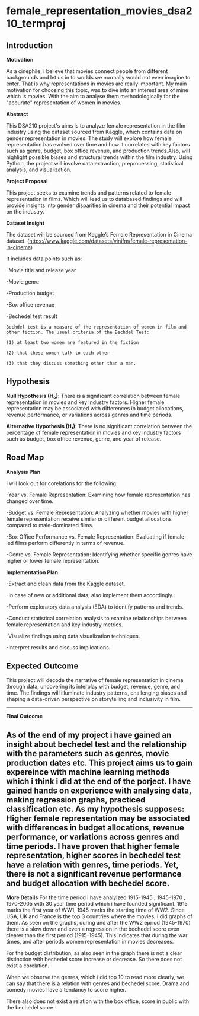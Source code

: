 # female_representation_movies_dsa210_termproj
**Introduction**
------------------------------------------------------------------------------------------------------------------------------------------------------------------------------
**Motivation**

As a cinephile, i believe that movies connect people from different backgrounds and let us in to worlds we normally would not even imagine to enter. That is why representations in movies are really important. My main motivation for choosing this topic, was to dive into an interest area of mine which is movies. With the aim to analyse them methodologically for the "accurate" representation of women in movies. 


**Abstract**

This DSA210 project's aims is to analyze female representation in the film industry using the dataset sourced from Kaggle, which contains data on gender representation in movies. The study will explore how female representation has evolved over time and how it correlates with key factors such as genre, budget, box office revenue, and production trends.Also, will highlight possible biases and structural trends within the film industry. Using Python, the project will involve data extraction, preprocessing, statistical analysis, and visualization.

**Project Proposal**

This project seeks to examine trends and patterns related to female representation in films. Which will lead us to databased findings and will provide insights into gender disparities in cinema and their potential impact on the industry. 


**Dataset Insight**

The dataset will be sourced from Kaggle’s Female Representation in Cinema dataset. (https://www.kaggle.com/datasets/vinifm/female-representation-in-cinema)

It includes data points such as:

-Movie title and release year

-Movie genre

-Production budget

-Box office revenue

-Bechedel test result

    Bechdel test is a measure of the representation of women in film and other fiction. The usual criteria of the Bechdel Test:

    (1) at least two women are featured in the fiction
 
    (2) that these women talk to each other

    (3) that they discuss something other than a man.


**Hypothesis**
------------------------------------------------------------------------------------------------------------------------------------------------------------------------
**Null Hypothesis (H₀)**: There is a significant correlation between female representation in movies and key industry factors. Higher female representation may be associated with differences in budget allocations, revenue performance, or variations across genres and time periods.



**Alternative Hypothesis (H₁)**: There is no significant correlation between the percentage of female representation in movies and key industry factors such as budget, box office revenue, genre, and year of release. 



**Road Map**
---------------------------------------------------
**Analysis Plan**

I will look out for corelations for the following:

-Year vs. Female Representation: Examining how female representation has changed over time.

-Budget vs. Female Representation: Analyzing whether movies with higher female representation receive similar or different budget allocations compared to male-dominated films.

-Box Office Performance vs. Female Representation: Evaluating if female-led films perform differently in terms of revenue.

-Genre vs. Female Representation: Identifying whether specific genres have higher or lower female representation.


**Implementation Plan**

-Extract and clean data from the Kaggle dataset.

-In case of new or additional data, also implement them accordingly.

-Perform exploratory data analysis (EDA) to identify patterns and trends.

-Conduct statistical correlation analysis to examine relationships between female representation and key industry metrics.

-Visualize findings using data visualization techniques.

-Interpret results and discuss implications.

**Expected Outcome**
----------------------------------------------------------------------------------------------------------

This project will decode the narrative of female representation in cinema through data, uncovering its interplay with budget, revenue, genre, and time. The findings will illuminate industry patterns, challenging biases and shaping a data-driven perspective on storytelling and inclusivity in film.

--------------------------------------------------------------------------------------------------------------
**Final Outcome**

As of the end of my project i have gained an insight about bechedel test and the relationship with the parameters such as genres, movie production dates etc.
This project aims us to gain expereince with machine learning methods which i think i did at the end of the porject. I have gained hands on experience with analysing data, making regression graphs, practiced classification etc. As my hypothesis supposes: Higher female representation may be associated with differences in budget allocations, revenue performance, or variations across genres and time periods. I have proven that higher female representation, higher scores in bechedel test have a relation with genres, time periods. Yet, there is not a significant revenue performance and budget allocation with bechedel score.
----------------------------------------------------------------------------------------------------------------
**More Details**
For the time period i have analyized 1915-1945 , 1945-1970 , 1970-2005 with 30 year time period which i have founded significant. 1915 marks the first year of WW1, 1945 marks the starting time of WW2. Since USA, UK and France is the top 3 countries where the movies, i did graphs of them. As seen on the graphs, during and after the WW2 epriod (1945-1970) there is a slow down and even a regression in the bechedel score even clearer than the first period (1915-1945). This indicates that during the war times, and after periods women representation in movies decreases.

For the budget distribution, as also seen in the graph there is not a clear distinction with bechedel score increase or decrease. So there does not exist a corelation.

When we observe the genres, which i did top 10 to read more clearly, we can say that there is a relation with genres and bechedel score. Drama and comedy movies have a tendancy to score higher.

There also does not exist a relation with the box office, score in public with the bechedel score.
